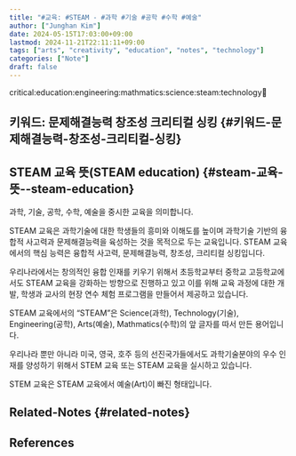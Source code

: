 ```yaml
---
title: "#교육: #STEAM - #과학 #기술 #공학 #수학 #예술"
author: ["Junghan Kim"]
date: 2024-05-15T17:03:00+09:00
lastmod: 2024-11-21T22:11:11+09:00
tags: ["arts", "creativity", "education", "notes", "technology"]
categories: ["Note"]
draft: false
---
```


critical:education:engineering:mathmatics:science:steam:technology:thinking:


## 키워드: 문제해결능력 창조성 크리티컬 싱킹 {#키워드-문제해결능력-창조성-크리티컬-싱킹}


## STEAM 교육 뜻(STEAM education) {#steam-교육-뜻--steam-education}

과학, 기술, 공학, 수학, 예술을 중시한 교육을 의미합니다.

STEAM 교육은 과학기술에 대한 학생들의 흥미와 이해도를 높이며 과학기술 기반의 융합적 사고력과 문제해결능력을 육성하는 것을 목적으로 두는 교육입니다. STEAM 교육에서의 핵심 능력은 융합적 사고력, 문제해결능력, 창조성, 크리티컬 싱킹입니다.

우리나라에서는 창의적인 융합 인재를 키우기 위해서 초등학교부터 중학교 고등학교에서도 STEAM 교육을 강화하는 방향으로 진행하고 있고 이를 위해 교육 과정에 대한 개발, 학생과 교사의 현장 연수 체험 프로그램을 만들어서 제공하고 있습니다.

STEAM 교육에서의 “STEAM”은 Science(과학), Technology(기술), Engineering(공학), Arts(예술), Mathmatics(수학)의 앞 글자를 따서 만든 용어입니다.

우리나라 뿐만 아니라 미국, 영국, 호주 등의 선진국가들에서도 과학기술분야의 우수 인재를 양성하기 위해서 STEM 교육 또는 STEAM 교육을 실시하고 있습니다.

STEM 교육은 STEAM 교육에서 예술(Art)이 빠진 형태입니다.


## Related-Notes {#related-notes}

## References

<style>.csl-entry{text-indent: -1.5em; margin-left: 1.5em;}</style><div class="csl-bib-body">
</div>
